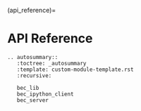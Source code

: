 (api_reference)=
# API Reference

```{eval-rst}
.. autosummary::
   :toctree: _autosummary
   :template: custom-module-template.rst
   :recursive:

   bec_lib
   bec_ipython_client
   bec_server
```